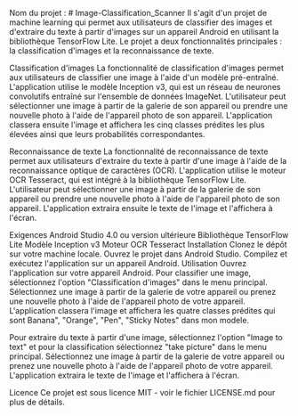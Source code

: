 
Nom du projet : # Image-Classification_Scanner
Il s'agit d'un projet de machine learning qui permet aux utilisateurs de classifier des images et d'extraire du texte à partir d'images sur un appareil Android en utilisant la bibliothèque TensorFlow Lite. Le projet a deux fonctionnalités principales : la classification d'images et la reconnaissance de texte.

Classification d'images
La fonctionnalité de classification d'images permet aux utilisateurs de classifier une image à l'aide d'un modèle pré-entraîné. L'application utilise le modèle Inception v3, qui est un réseau de neurones convolutifs entraîné sur l'ensemble de données ImageNet. L'utilisateur peut sélectionner une image à partir de la galerie de son appareil ou prendre une nouvelle photo à l'aide de l'appareil photo de son appareil. L'application classera ensuite l'image et affichera les cinq classes prédites les plus élevées ainsi que leurs probabilités correspondantes.

Reconnaissance de texte
La fonctionnalité de reconnaissance de texte permet aux utilisateurs d'extraire du texte à partir d'une image à l'aide de la reconnaissance optique de caractères (OCR). L'application utilise le moteur OCR Tesseract, qui est intégré à la bibliothèque TensorFlow Lite. L'utilisateur peut sélectionner une image à partir de la galerie de son appareil ou prendre une nouvelle photo à l'aide de l'appareil photo de son appareil. L'application extraira ensuite le texte de l'image et l'affichera à l'écran.

Exigences
Android Studio 4.0 ou version ultérieure
Bibliothèque TensorFlow Lite
Modèle Inception v3
Moteur OCR Tesseract
Installation
Clonez le dépôt sur votre machine locale.
Ouvrez le projet dans Android Studio.
Compilez et exécutez l'application sur un appareil Android.
Utilisation
Ouvrez l'application sur votre appareil Android.
Pour classifier une image, sélectionnez l'option "Classification d'images" dans le menu principal.
Sélectionnez une image à partir de la galerie de votre appareil ou prenez une nouvelle photo à l'aide de l'appareil photo de votre appareil.
L'application classera l'image et affichera les quatre classes prédites qui sont Banana", "Orange", "Pen", "Sticky Notes" dans mon modele.

Pour extraire du texte à partir d'une image, sélectionnez l'option "Image to text" et pour la classification sélectionnez "take picture" dans le menu principal.
Sélectionnez une image à partir de la galerie de votre appareil ou prenez une nouvelle photo à l'aide de l'appareil photo de votre appareil.
L'application extraira le texte de l'image et l'affichera à l'écran.

Licence
Ce projet est sous licence MIT - voir le fichier LICENSE.md pour plus de détails.
